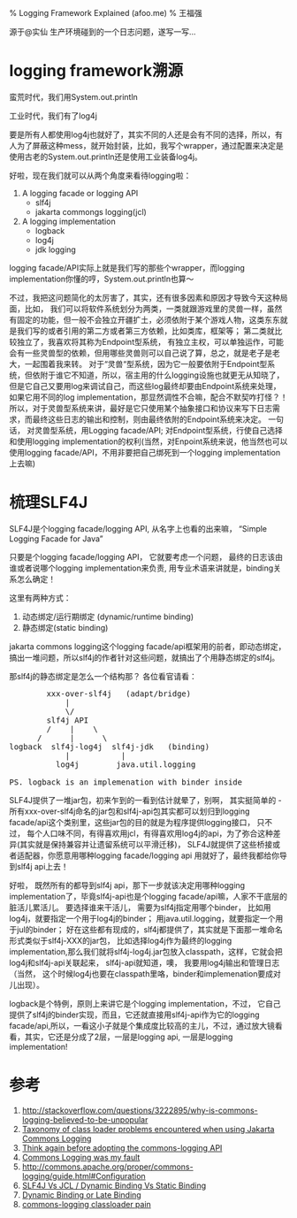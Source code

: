 % Logging Framework Explained (afoo.me)
% 王福强

源于@实仙 生产环境碰到的一个日志问题，遂写一写...

# logging framework溯源

蛮荒时代，我们用System.out.println

工业时代，我们有了log4j

要是所有人都使用log4j也就好了，其实不同的人还是会有不同的选择，所以，有人为了屏蔽这种mess，就开始封装，比如，我写个wrapper，通过配置来决定是使用古老的System.out.println还是使用工业装备log4j。 

好啦，现在我们就可以从两个角度来看待logging啦：

1. A logging facade or logging API
	- slf4j
	- jakarta commongs logging(jcl)
2. A logging implementation
	- logback
	- log4j
	- jdk logging

logging facade/API实际上就是我们写的那些个wrapper，而logging implementation你懂的哼，System.out.println也算～

不过，我把这问题简化的太厉害了，其实，还有很多因素和原因才导致今天这种局面，比如， 我们可以将软件系统划分为两类，一类就跟游戏里的灵兽一样，虽然有固定的功能，但一般不会独立开疆扩土，必须依附于某个游戏人物，这类东东就是我们写的或者引用的第二方或者第三方依赖，比如类库，框架等； 第二类就比较独立了，我喜欢将其称为Endpoint型系统， 有独立主权，可以单独运作，可能会有一些灵兽型的依赖，但用哪些灵兽则可以自己说了算，总之，就是老子是老大，一起围着我来转。 对于“灵兽“型系统，因为它一般要依附于Endpoint型系统，但依附于谁它不知道，所以，宿主用的什么logging设施也就更无从知晓了，但是它自己又要用log来调试自己，而这些log最终却要由Endpoint系统来处理，如果它用不同的log implementation，那显然调性不合嘛，配合不默契咋打怪？！ 所以，对于灵兽型系统来讲，最好是它只使用某个抽象接口和协议来写下日志需求，而最终这些日志的输出和控制，则由最终依附的Endpoint系统来决定。 一句话， 对灵兽型系统，用Logging facade/API; 对Endpoint型系统，行使自己选择和使用logging implementation的权利(当然，对Enpoint系统来说，他当然也可以使用logging facade/API，不用非要把自己绑死到一个logging implementation上去嘛)


# 梳理SLF4J

SLF4J是个logging facade/logging API, 从名字上也看的出来嘛， “Simple Logging Facade for Java”

只要是个logging facade/logging API， 它就要考虑一个问题， 最终的日志该由谁或者说哪个logging implementation来负责, 用专业术语来讲就是，binding关系怎么确定！

这里有两种方式：

1. 动态绑定/运行期绑定 (dynamic/runtime binding)
2. 静态绑定(static binding)

jakarta commons logging这个logging facade/api框架用的前者，即动态绑定，搞出一堆问题，所以slf4j的作者针对这些问题，就搞出了个用静态绑定的slf4j。 

那slf4j的静态绑定是怎么一个结构那？ 各位看官请看：

<pre>
		xxx-over-slf4j   (adapt/bridge)
			|
		    \/
		slf4j API
		/    |    \  
	  /      |      \
logback  slf4j-log4j  slf4j-jdk   (binding)
			|			|
		  log4j        java.util.logging			

PS. logback is an implemenation with binder inside
</pre>

SLF4J提供了一堆jar包，初来乍到的一看到估计就晕了，别啊， 其实挺简单的 - 所有xxx-over-slf4j命名的jar包和slf4j-api包其实都可以划归到logging facade/api这个类别里，这些jar包的目的就是为程序提供logging接口， 只不过， 每个人口味不同，有得喜欢用jcl，有得喜欢用log4j的api，为了弥合这种差异(其实就是保持兼容并让遗留系统可以平滑迁移)， SLF4J就提供了这些桥接或者适配器，你愿意用哪种logging facade/logging api 用就好了，最终我都给你导到slf4j api上去！

好啦， 既然所有的都导到slf4j api，那下一步就该决定用哪种logging implementation了，毕竟slf4j-api也是个logging facade/api嘛，人家不干底层的脏活儿累活儿。 要选择谁来干活儿， 需要为slf4j指定用哪个binder， 比如用log4j，就要指定一个用于log4j的binder； 用java.util.logging，就要指定一个用于jul的binder； 好在这些都有现成的，slf4j都提供了，其实就是下面那一堆命名形式类似于slf4j-XXX的jar包， 比如选择log4j作为最终的logging implementation,那么我们就将slf4j-log4j.jar包放入classpath，这样，它就会把log4j和slf4j-api关联起来， slf4j-api就知道，噢， 我要用log4j输出和管理日志（当然， 这个时候log4j也要在classpath里咯，binder和implemenation要成对儿出现）。

logback是个特例，原则上来讲它是个logging implementation，不过， 它自己提供了slf4j的binder实现，而且，它还就直接用slf4j-api作为它的logging facade/api,所以，一看这小子就是个集成度比较高的主儿，不过，通过放大镜看看，其实，它还是分成了2层，一层是logging api, 一层是logging implementation!



#  参考
1. <http://stackoverflow.com/questions/3222895/why-is-commons-logging-believed-to-be-unpopular>
2. [Taxonomy of class loader problems encountered when using Jakarta Commons Logging](http://articles.qos.ch/classloader.html)
3. [Think again before adopting the commons-logging API](http://articles.qos.ch/thinkAgain.html)
4. [Commons Logging was my fault](http://radio-weblogs.com/0122027/2003/08/15.html)
5. <http://commons.apache.org/proper/commons-logging/guide.html#Configuration>
6. [SLF4J Vs JCL / Dynamic Binding Vs Static Binding](http://v4forums.wordpress.com/2008/12/27/slf4j-vs-jcl-dynamic-binding-vs-static-binding/)
7. [Dynamic Binding or Late Binding](http://geekexplains.blogspot.com/2008/06/dynamic-binding-vs-static-binding-in.html)
8. [commons-logging classloader pain](http://wrschneider.blogspot.com/2005/06/commons-logging-classloader-pain_18.html)

